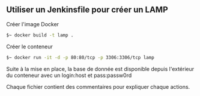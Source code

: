 ## Utiliser un Jenkinsfile pour créer un LAMP
Créer l'image Docker
```bash
$~ docker build -t lamp .
```
Créer le conteneur
```bash
$~ docker run -it -d -p 80:80/tcp -p 3306:3306/tcp lamp
```
Suite à la mise en place, la base de donnée est disponible depuis l'extérieur du conteneur avec un login:host et pass:passw0rd

Chaque fichier contient des commentaires pour expliquer chaque actions.